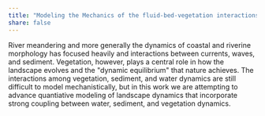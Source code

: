 ```yaml
---
title: "Modeling the Mechanics of the fluid-bed-vegetation interactions in coastal and riverine ecosystems."
share: false
---
```


River meandering and more generally the dynamics of coastal and riverine morphology has focused heavily and interactions between currents, waves, and sediment. Vegetation, however, plays a central role in how the landscape evolves and the "dynamic equilibrium" that nature achieves. The interactions among vegetation, sediment, and water dynamics are still difficult to model mechanistically, but in this work we are attempting to advance quantiative modeling of landscape dynamics that incorporate strong coupling between water, sediment, and vegetation dynamics.

